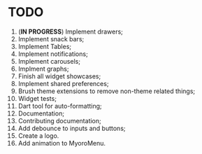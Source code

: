 # TODO

1. (**IN PROGRESS**) Implement drawers;
1. Implement snack bars;
1. Implement Tables;
1. Implement notifications;
1. Implement carousels;
1. Implment graphs;
1. Finish all widget showcases;
1. Implement shared preferences;
1. Brush theme extensions to remove non-theme related things;
1. Widget tests;
1. Dart tool for auto-formatting;
1. Documentation;
1. Contributing documentation;
1. Add debounce to inputs and buttons;
1. Create a logo.
1. Add animation to MyoroMenu.
